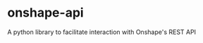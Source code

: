 # onshape-api

<!-- [![Release](https://img.shields.io/github/v/release/senthurayyappan/onshape-api)](https://img.shields.io/github/v/release/senthurayyappan/onshape-api)
[![Build status](https://img.shields.io/github/actions/workflow/status/senthurayyappan/onshape-api/main.yml?branch=main)](https://github.com/senthurayyappan/onshape-api/actions/workflows/main.yml?query=branch%3Amain)
[![codecov](https://codecov.io/gh/senthurayyappan/onshape-api/branch/main/graph/badge.svg)](https://codecov.io/gh/senthurayyappan/onshape-api)
[![Commit activity](https://img.shields.io/github/commit-activity/m/senthurayyappan/onshape-api)](https://img.shields.io/github/commit-activity/m/senthurayyappan/onshape-api)
[![License](https://img.shields.io/github/license/senthurayyappan/onshape-api)](https://img.shields.io/github/license/senthurayyappan/onshape-api) -->

A python library to facilitate interaction with Onshape's REST API

